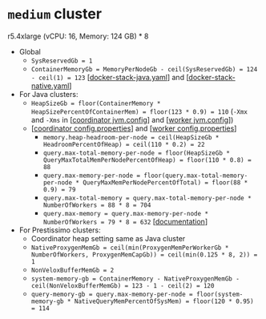 # `medium` cluster
r5.4xlarge (vCPU: 16, Memory: 124 GB) * 8

* Global
  * `SysReservedGb = 1`
  * `ContainerMemoryGb = MemoryPerNodeGb - ceil(SysReservedGb) = 124 - ceil(1) = 123` [[docker-stack-java.yaml](docker-stack-java.yaml)] and [[docker-stack-native.yaml](docker-stack-native.yaml)]
* For Java clusters:
  * `HeapSizeGb = floor(ContainerMemory * HeapSizePercentOfContainerMem) = floor(123 * 0.9) = 110` (`-Xmx` and `-Xms` in [[coordinator jvm.config](coordinator/jvm.config)] and [[worker jvm.config](workers/jvm.config)])
  * [[coordinator config.properties](coordinator/config.properties)] and [[worker config.properties](worker/config.properties)]
    * `memory.heap-headroom-per-node = ceil(HeapSizeGb * HeadroomPercentOfHeap) = ceil(110 * 0.2) = 22`
    * `query.max-total-memory-per-node = floor(HeapSizeGb * QueryMaxTotalMemPerNodePercentOfHeap) = floor(110 * 0.8) = 88`
    * `query.max-memory-per-node = floor(query.max-total-memory-per-node * QueryMaxMemPerNodePercentOfTotal) = floor(88 * 0.9) = 79`
    * `query.max-total-memory = query.max-total-memory-per-node * NumberOfWorkers = 88 * 8 = 704`
    * `query.max-memory = query.max-memory-per-node * NumberOfWorkers = 79 * 8 = 632` [[documentation](https://prestodb.io/docs/current/admin/properties.html#memory-management-properties)]
* For Prestissimo clusters:
  * Coordinator heap setting same as Java cluster
  * `NativeProxygenMemGb = ceil(min(ProxygenMemPerWorkerGb * NumberOfWorkers, ProxygenMemCapGb)) = ceil(min(0.125 * 8, 2)) = 1`
  * `NonVeloxBufferMemGb = 2`
  * `system-memory-gb = ContainerMemory - NativeProxygenMemGb - ceil(NonVeloxBufferMemGb) = 123 - 1 - ceil(2) = 120`
  * `query-memory-gb = query.max-memory-per-node = floor(system-memory-gb * NativeQueryMemPercentOfSysMem) = floor(120 * 0.95) = 114`
